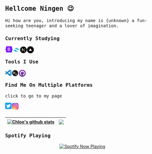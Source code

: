 <h2 align="left">
  <samp>
    Hellcome Ningen 😉
  </samp>
</h2>

<p align="left">
  <samp>
    Hi how are you, introducing my name is {unknown} a fun-seeking teenager and a lover of imagination.
  </samp>
</p>



<h3 align="left">
  <samp>
  Currently Studying
  </samp>
</h3>

<a title="Bootstrap" href="https://getbootstrap.com/">
  <img align="left" alt="tools" height="20px" src="/assets/bootstrap.png" />
</a>
<a title="Tailwind" href="https://tailwindcss.com/">
  <img align="left" alt="tools" height="23px" src="/assets/tailwind.png" />
</a>

<a title="NextJS" href="https://nextjs.org/">
  <img align="left" alt="logo" width="23px" height="23px" src="/assets/nextjs.png" />
</a>
<a title="Vercel" href="https://vercel.com/">
  <img align="left" alt="logo" width="23px" height="23px" src="/assets/vercel.png" />
</a>


<br>



<h3 align="left">
  <samp>
    Tools I Use
  </samp>
</h3>

<a title="Visual Studio Code" href="https://code.visualstudio.com/">
  <img align="left" alt="tools" width="21px" src="/assets/vscode.png" />
</a>
<a title="Terminal" href="https://github.com/topics/terminal">
  <img align="left" alt="tools" width="23px" src="/assets/terminal.png" />
</a>

<a title="Github Desktop" href="https://desktop.github.com/">
  <img align="left" alt="tools" width="24px" src="/assets/githubdesktop.png" />
</a>


<br>
  

<h3 align="left">
  <samp>
    Find Me On Multiple Platforms
  </samp>
</h3>

<p align="left">
  <samp>
    click to go to my page
  </samp>
</p>
<a title="Twitter" href="#">
  <img align="left" alt="My Twitter" width="21px" src="/assets/twitter.png" />
</a>
<a title="Instagram" href="https://instagram.com/zuck">
  <img align="left" alt="Instagram" width="24px" src="/assets/instagram.png" />
</a>

<br><br>



| <a href="https://github.com/chloethesis"><img align="center" src="https://github-readme-stats.vercel.app/api?username=chloethesis&title_color=0c0c0d&text_color=141414&icon_color=000&show_icons=true&include_all_commits=true&count_private=true&hide_border=true" alt="Chloe's github stats" /></a> | <a href="https://github.com/chloethesis"><img align="center" src="https://github-readme-stats.vercel.app/api/top-langs/?username=chloethesis&layout=compact&title_color=0c0c0d&text_color=141414&icon_color=000&show_icons=true&hide_border=true" /></a> |
| ------------- | ------------- |



<h3 align="left">
  <samp>
    Spotify Playing
  </samp>
</h3>

<p align="center">
  <a href="https://open.spotify.com/user/404" target="_blank"><img src="https://now-playing-on-spotify.vercel.app/api/spotify" alt="Spotify Now Playing" width="350"/></a>
</p>
